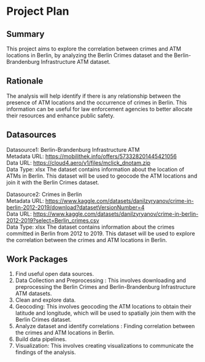 # Project Plan

## Summary

This project aims to explore the correlation between crimes and ATM locations in Berlin, by analyzing the Berlin Crimes dataset and the Berlin-Brandenburg Infrastructure ATM dataset.

## Rationale

The analysis will help identify if there is any relationship between the presence of ATM locations and the occurrence of crimes in Berlin. This information can be useful for law enforcement agencies to better allocate their resources and enhance public safety.

## Datasources

Datasource1: Berlin-Brandenburg Infrastructure ATM <br />
Metadata URL: https://mobilithek.info/offers/573328201445421056 <br />
Data URL: https://cloud4.aero/v1/files/mclick_dnotam.zip <br />
Data Type: xlsx
The dataset contains information about the location of ATMs in Berlin. This dataset will be used to geocode the ATM locations and join it with the Berlin Crimes dataset.

Datasource2: Crimes in Berlin <br />
Metadata URL: https://www.kaggle.com/datasets/danilzyryanov/crime-in-berlin-2012-2019/download?datasetVersionNumber=4 <br />
Data URL: https://www.kaggle.com/datasets/danilzyryanov/crime-in-berlin-2012-2019?select=Berlin_crimes.csv <br />
Data Type: xlsx
The dataset contains information about the crimes committed in Berlin from 2012 to 2019. This dataset will be used to explore the correlation between the crimes and ATM locations in Berlin.



## Work Packages


1. Find useful open data sources.
2. Data Collection and Preprocessing : This involves downloading and preprocessing the Berlin Crimes and Berlin-Brandenburg Infrastructure ATM datasets.
3. Clean and explore data.
4. Geocoding: This involves geocoding the ATM locations to obtain their latitude and longitude, which will be used to spatially join them with the Berlin Crimes dataset.
5. Analyze dataset and identify correlations : Finding correlation between the crimes and ATM locations in Berlin. 
6. Build data pipelines.
7. Visualization: This involves creating visualizations to communicate the findings of the analysis.
